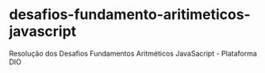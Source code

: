 # desafios-fundamento-aritimeticos-javascript
Resolução dos Desafios Fundamentos Aritméticos JavaSacript - Plataforma DIO
